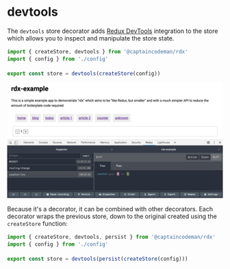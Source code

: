 # devtools

The `devtools` store decorator adds [Redux DevTools](https://github.com/reduxjs/redux-devtools) integration to the store which allows you to inspect and manipulate the store state.

```ts
import { createStore, devtools } from '@captaincodeman/rdx'
import { config } from './config'

export const store = devtools(createStore(config))
```

![Redux DevTools Integration](devtools.png)

Because it's a decorator, it can be combined with other decorators. Each decorator wraps the previous store, down to the original created using the `createStore` function:

```ts
import { createStore, devtools, persist } from '@captaincodeman/rdx'
import { config } from './config'

export const store = devtools(persist(createStore(config)))
```